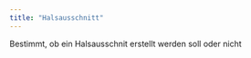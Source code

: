 ```yaml
---
title: "Halsausschnitt"
---
```


Bestimmt, ob ein Halsausschnit erstellt werden soll oder nicht




